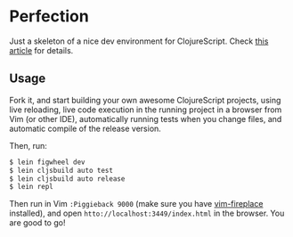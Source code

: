# Perfection

Just a skeleton of a nice dev environment for ClojureScript. Check [this article](http://astashov.github.io/blog/2014/07/30/perfect-clojurescript-development-environment-with-vim-on-macosx/) for details.

## Usage

Fork it, and start building your own awesome ClojureScript projects, using live reloading, live code execution in the running project in a browser from Vim (or other IDE), automatically running tests when you change files, and automatic compile of the release version.

Then, run:

```bash
$ lein figwheel dev
$ lein cljsbuild auto test
$ lein cljsbuild auto release
$ lein repl
```

Then run in Vim `:Piggieback 9000` (make sure you have [vim-fireplace](https://github.com/tpope/vim-fireplace) installed), and open `htto://localhost:3449/index.html` in the browser. You are good to go!
